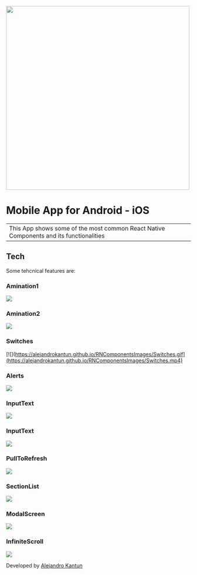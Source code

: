 <img src="https://alejandrokantun.github.io/RNComponentsImages/MainMenu.jpg" width="500">

# Mobile App for Android - iOS

<table>
<tr>
<td>
  This App shows some of the most common React Native Components and its functionalities
</td>
</tr>
</table>

## Tech
Some tehcnical features are:


### Amination1

[![](https://alejandrokantun.github.io/RNComponentsImages/Amination1.gif)](https://alejandrokantun.github.io/RNComponentsImages/Amination1.gif)

### Amination2

[![](https://alejandrokantun.github.io/RNComponentsImages/Amination2.gif)](https://alejandrokantun.github.io/RNComponentsImages/Amination2.mp4)

### Switches

[![](https://alejandrokantun.github.io/RNComponentsImages/Switches.gif](https://alejandrokantun.github.io/RNComponentsImages/Switches.mp4)

### Alerts 

[![](https://alejandrokantun.github.io/RNComponentsImages/Alerts.gif)](https://alejandrokantun.github.io/RNComponentsImages/Alerts.mp4)

### InputText

[![](https://alejandrokantun.github.io/RNComponentsImages/InputText.gif)](https://alejandrokantun.github.io/RNComponentsImages/InputText.mp4)

### InputText

[![](https://alejandrokantun.github.io/RNComponentsImages/InputText.gif)](https://alejandrokantun.github.io/RNComponentsImages/InputText.mp4)

### PullToRefresh

[![](https://alejandrokantun.github.io/RNComponentsImages/PullToRefresh.gif)](https://alejandrokantun.github.io/RNComponentsImages/PullToRefresh.mp4)

### SectionList

[![](https://alejandrokantun.github.io/RNComponentsImages/SectionList.gif)](https://alejandrokantun.github.io/RNComponentsImages/SectionList.mp4)

### ModalScreen

[![](https://alejandrokantun.github.io/RNComponentsImages/ModalScreen.gif)](https://alejandrokantun.github.io/RNComponentsImages/ModalScreen.mp4)

### InfiniteScroll

[![](https://alejandrokantun.github.io/RNComponentsImages/InfiniteScroll.gif)](https://alejandrokantun.github.io/RNComponentsImages/InfiniteScroll.mp4)


Developed by [Alejandro Kantun](https://github.com/AlejandroKantun)
